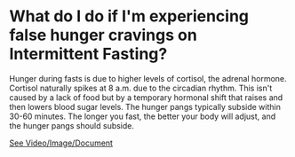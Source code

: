 # What do I do if I'm experiencing false hunger cravings on Intermittent Fasting?

Hunger during fasts is due to higher levels of cortisol, the adrenal hormone. Cortisol naturally spikes at 8 a.m. due to the circadian rhythm. This isn't caused by a lack of food but by a temporary hormonal shift that raises and then lowers blood sugar levels. The hunger pangs typically subside within 30-60 minutes. The longer you fast, the better your body will adjust, and the hunger pangs should subside.

 [See Video/Image/Document](https://hls-player.drberg.com/asset?path=migrated-assets/false-hunger-pangs-on-intermittent-fasting-drberg)